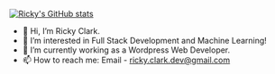 [![Ricky's GitHub stats](https://github-readme-stats.vercel.app/api?username=Ricky-ClarkIII)](https://github.com/Ricky-ClarkIII/github-readme-stats)
- 👋 Hi, I’m Ricky Clark.
- 👀 I’m interested in Full Stack Development and Machine Learning!
- 🌱 I’m currently working as a Wordpress Web Developer.
- 📫 How to reach me: Email - ricky.clark.dev@gmail.com

<!---
Ricky-Clark/Ricky-Clark is a ✨ special ✨ repository because its `README.md` (this file) appears on your GitHub profile.
You can click the Preview link to take a look at your changes.
--->
